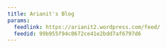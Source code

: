 ```yaml
---
title: Arianit's Blog
params:
  feedlink: https://arianit2.wordpress.com/feed/
  feedid: 99b955f94c0672ce41e2bdd7af6797d6
---
```

